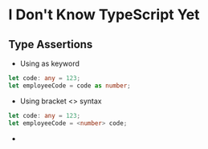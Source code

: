 # I Don't Know TypeScript Yet

## Type Assertions

* Using as keyword

```typescript
let code: any = 123; 
let employeeCode = code as number;
```

* Using bracket <> syntax

```typescript
let code: any = 123; 
let employeeCode = <number> code; 
```

* 